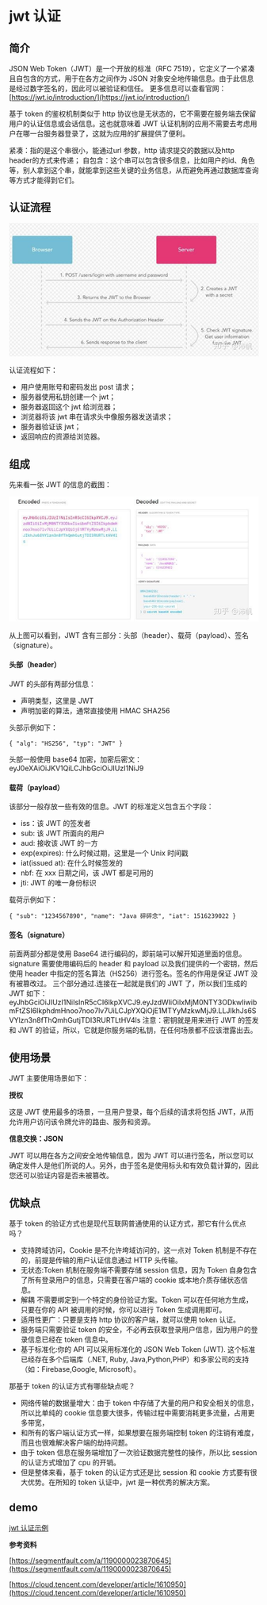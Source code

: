 # jwt 认证

## 简介

JSON Web Token（JWT）是一个开放的标准（RFC 7519），它定义了一个紧凑且自包含的方式，用于在各方之间作为 JSON 对象安全地传输信息。由于此信息是经过数字签名的，因此可以被验证和信任。
更多信息可以查看官网：[https://jwt.io/introduction/](https://jwt.io/introduction/)

基于 token 的鉴权机制类似于 http 协议也是无状态的，它不需要在服务端去保留用户的认证信息或会话信息。这也就意味着 JWT 认证机制的应用不需要去考虑用户在哪一台服务器登录了，这就为应用的扩展提供了便利。

紧凑：指的是这个串很小，能通过url 参数，http 请求提交的数据以及http header的方式来传递；
自包含：这个串可以包含很多信息，比如用户的id、角色等，别人拿到这个串，就能拿到这些关键的业务信息，从而避免再通过数据库查询等方式才能得到它们。

## 认证流程

![jwt认证流程](./images/jwt1.jpg)

认证流程如下：

- 用户使用账号和密码发出 post 请求；
- 服务器使用私钥创建一个 jwt；
- 服务器返回这个 jwt 给浏览器；
- 浏览器将该 jwt 串在请求头中像服务器发送请求；
- 服务器验证该 jwt；
- 返回响应的资源给浏览器。

## 组成

先来看一张 JWT 的信息的截图：

![jwt组成](./images/jwt2.jpg)

从上图可以看到，JWT 含有三部分：头部（header）、载荷（payload）、签名（signature）。

#### 头部（header）

JWT 的头部有两部分信息：

- 声明类型，这里是 JWT
- 声明加密的算法，通常直接使用 HMAC SHA256

头部示例如下：

```
{ "alg": "HS256", "typ": "JWT" }
```

头部一般使用 base64 加密，加密后密文：eyJ0eXAiOiJKV1QiLCJhbGciOiJIUzI1NiJ9

#### 载荷（payload）

该部分一般存放一些有效的信息。JWT 的标准定义包含五个字段：

- iss：该 JWT 的签发者
- sub: 该 JWT 所面向的用户
- aud: 接收该 JWT 的一方
- exp(expires): 什么时候过期，这里是一个 Unix 时间戳
- iat(issued at): 在什么时候签发的
- nbf: 在 xxx 日期之间，该 JWT 都是可用的
- jti: JWT 的唯一身份标识

载荷示例如下：

```
{ "sub": "1234567890", "name": "Java 碎碎念", "iat": 1516239022 }
```

#### 签名（signature）

前面两部分都是使用 Base64 进行编码的，即前端可以解开知道里面的信息。signature 需要使用编码后的 header 和 payload 以及我们提供的一个密钥，然后使用 header 中指定的签名算法（HS256）进行签名。签名的作用是保证 JWT 没有被篡改过。
三个部分通过.连接在一起就是我们的 JWT 了，所以我们生成的 JWT 如下：
eyJhbGciOiJIUzI1NiIsInR5cCI6IkpXVCJ9.eyJzdWIiOiIxMjM0NTY3ODkwIiwibmFtZSI6IkphdmHnoo7noo7lv7UiLCJpYXQiOjE1MTYyMzkwMjJ9.LLJIkhJs6SVYlzn3n8fThQmhGutjTDI3RURTLtHV4ls
注意：密钥就是用来进行 JWT 的签发和 JWT 的验证，所以，它就是你服务端的私钥，在任何场景都不应该泄露出去。

## 使用场景

JWT 主要使用场景如下：

**授权**

这是 JWT 使用最多的场景，一旦用户登录，每个后续的请求将包括 JWT，从而允许用户访问该令牌允许的路由、服务和资源。

**信息交换：JSON**

JWT 可以用在各方之间安全地传输信息，因为 JWT 可以进行签名，所以您可以确定发件人是他们所说的人。另外，由于签名是使用标头和有效负载计算的，因此您还可以验证内容是否未被篡改。

## 优缺点

基于 token 的验证方式也是现代互联网普通使用的认证方式，那它有什么优点吗？

- 支持跨域访问，Cookie 是不允许垮域访问的，这一点对 Token 机制是不存在的，前提是传输的用户认证信息通过 HTTP 头传输。
- 无状态:Token 机制在服务端不需要存储 session 信息，因为 Token 自身包含了所有登录用户的信息，只需要在客户端的 cookie 或本地介质存储状态信息。
- 解耦 不需要绑定到一个特定的身份验证方案。Token 可以在任何地方生成，只要在你的 API 被调用的时候，你可以进行 Token 生成调用即可。
- 适用性更广：只要是支持 http 协议的客户端，就可以使用 token 认证。
- 服务端只需要验证 token 的安全，不必再去获取登录用户信息，因为用户的登录信息已经在 token 信息中。
- 基于标准化:你的 API 可以采用标准化的 JSON Web Token (JWT). 这个标准已经存在多个后端库（.NET, Ruby, Java,Python,PHP）和多家公司的支持（如：Firebase,Google, Microsoft）。

那基于 token 的认证方式有哪些缺点呢？

- 网络传输的数据量增大：由于 token 中存储了大量的用户和安全相关的信息，所以比单纯的 cookie 信息要大很多，传输过程中需要消耗更多流量，占用更多带宽，
- 和所有的客户端认证方式一样，如果想要在服务端控制 token 的注销有难度，而且也很难解决客户端的劫持问题。
- 由于 token 信息在服务端增加了一次验证数据完整性的操作，所以比 session 的认证方式增加了 cpu 的开销。
- 但是整体来看，基于 token 的认证方式还是比 session 和 cookie 方式要有很大优势。在所知的 token 认证中，jwt 是一种优秀的解决方案。


## demo

[jwt 认证示例](../jwt)

**参考资料**

[https://segmentfault.com/a/1190000023870645](https://segmentfault.com/a/1190000023870645)

[https://cloud.tencent.com/developer/article/1610950](https://cloud.tencent.com/developer/article/1610950)
